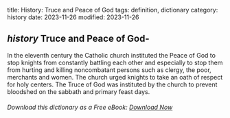 title: History: Truce and Peace of God
tags: definition, dictionary
category: history
date: 2023-11-26
modified: 2023-11-26

## _history_  Truce and Peace of God-
In the eleventh century the Catholic
church instituted the Peace of God to stop knights from constantly
battling each other and especially to stop them from hurting and
killing noncombatant persons such as clergy, the poor, merchants and
women.  The church urged knights to take an oath of respect for holy
centers.  The Truce of God was instituted by the church to prevent
bloodshed on the sabbath and primary feast days.


###### Download *this* dictionary as a Free eBook: [Download Now]({static}static/SerfHistoryDictionary.pdf)

